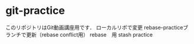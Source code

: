 # git-practice
このリポジトリはGit動画講座用です．
ローカルリポで変更
rebase-practiceブランチで更新（rebase conflict用）
rebase　用
stash practice 
